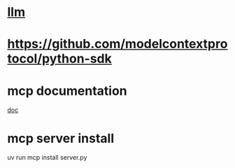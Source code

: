 # [llm](https://github.com/modelcontextprotocol/python-sdk)
# https://github.com/modelcontextprotocol/python-sdk

# mcp documentation
[doc](https://pypi.org/project/mcp/)

# mcp server install
uv run mcp install server.py
